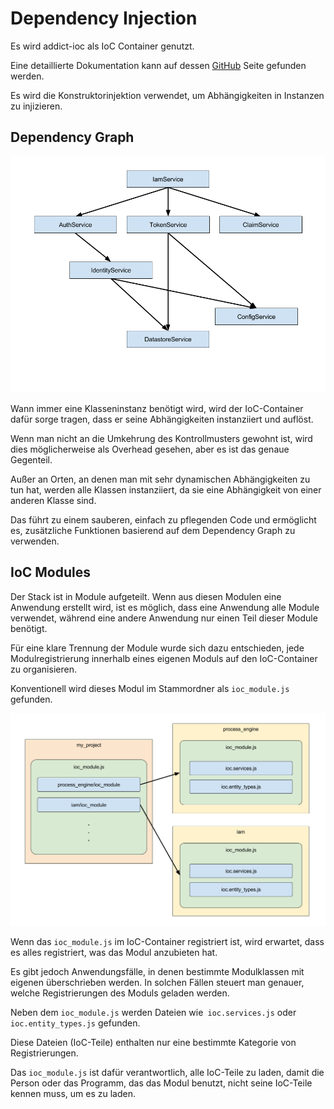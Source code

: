 # Dependency Injection

Es wird addict-ioc als IoC Container genutzt.

Eine detaillierte Dokumentation kann auf dessen
[GitHub](https://github.com/5minds/addict-ioc) Seite gefunden werden.

Es wird die Konstruktorinjektion verwendet, um Abhängigkeiten in Instanzen zu injizieren.

## Dependency Graph

![Dependency Graph](images/dependency-graph.png)

Wann immer eine Klasseninstanz benötigt wird, wird der IoC-Container dafür sorge
tragen, dass er seine Abhängigkeiten instanziiert und auflöst.

Wenn man nicht an die Umkehrung des Kontrollmusters gewohnt ist, wird dies
möglicherweise als Overhead gesehen, aber es ist das genaue Gegenteil.

Außer an Orten, an denen man mit sehr dynamischen Abhängigkeiten zu tun hat,
werden alle Klassen instanziiert, da sie eine Abhängigkeit von einer anderen
Klasse sind.

Das führt zu einem sauberen, einfach zu pflegenden Code und ermöglicht es,
zusätzliche Funktionen basierend auf dem Dependency Graph zu verwenden.

## IoC Modules

Der Stack ist in Module aufgeteilt. Wenn aus diesen Modulen eine Anwendung
erstellt wird, ist es möglich, dass eine Anwendung alle Module verwendet,
während eine andere Anwendung nur einen Teil dieser Module benötigt.

Für eine klare Trennung der Module wurde sich dazu entschieden, jede
Modulregistrierung innerhalb eines eigenen Moduls auf den IoC-Container zu
organisieren.

Konventionell wird dieses Modul im Stammordner als `ioc_module.js` gefunden.

![IoC Modules](images/ioc-modules.png)

Wenn das `ioc_module.js` im IoC-Container registriert ist, wird erwartet, dass
es alles registriert, was das Modul anzubieten hat.

Es gibt jedoch Anwendungsfälle, in denen bestimmte Modulklassen mit eigenen
überschrieben werden. In solchen Fällen steuert man genauer, welche
Registrierungen des Moduls geladen werden.

Neben dem `ioc_module.js` werden Dateien wie` ioc.services.js` oder `ioc.entity_types.js` gefunden.

Diese Dateien (IoC-Teile) enthalten nur eine bestimmte Kategorie von Registrierungen.

Das `ioc_module.js` ist dafür verantwortlich, alle IoC-Teile zu laden, damit die
Person oder das Programm, das das Modul benutzt, nicht seine IoC-Teile kennen
muss, um es zu laden.
